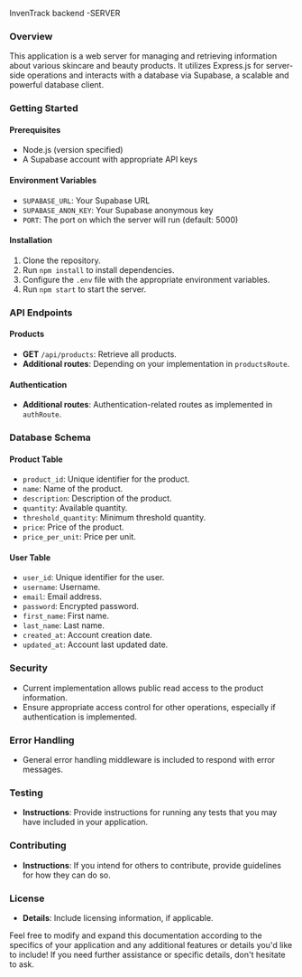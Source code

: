 InvenTrack backend -SERVER

### Overview

This application is a web server for managing and retrieving information about various skincare and beauty products. It utilizes Express.js for server-side operations and interacts with a database via Supabase, a scalable and powerful database client.

### Getting Started

#### Prerequisites

- Node.js (version specified)
- A Supabase account with appropriate API keys

#### Environment Variables

- `SUPABASE_URL`: Your Supabase URL
- `SUPABASE_ANON_KEY`: Your Supabase anonymous key
- `PORT`: The port on which the server will run (default: 5000)

#### Installation

1. Clone the repository.
2. Run `npm install` to install dependencies.
3. Configure the `.env` file with the appropriate environment variables.
4. Run `npm start` to start the server.

### API Endpoints

#### Products

- **GET** `/api/products`: Retrieve all products.
- **Additional routes**: Depending on your implementation in `productsRoute`.

#### Authentication

- **Additional routes**: Authentication-related routes as implemented in `authRoute`.

### Database Schema

#### Product Table

- `product_id`: Unique identifier for the product.
- `name`: Name of the product.
- `description`: Description of the product.
- `quantity`: Available quantity.
- `threshold_quantity`: Minimum threshold quantity.
- `price`: Price of the product.
- `price_per_unit`: Price per unit.

#### User Table

- `user_id`: Unique identifier for the user.
- `username`: Username.
- `email`: Email address.
- `password`: Encrypted password.
- `first_name`: First name.
- `last_name`: Last name.
- `created_at`: Account creation date.
- `updated_at`: Account last updated date.

### Security

- Current implementation allows public read access to the product information.
- Ensure appropriate access control for other operations, especially if authentication is implemented.

### Error Handling

- General error handling middleware is included to respond with error messages.

### Testing

- **Instructions**: Provide instructions for running any tests that you may have included in your application.

### Contributing

- **Instructions**: If you intend for others to contribute, provide guidelines for how they can do so.

### License

- **Details**: Include licensing information, if applicable.

Feel free to modify and expand this documentation according to the specifics of your application and any additional features or details you'd like to include! If you need further assistance or specific details, don't hesitate to ask.

